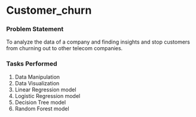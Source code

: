 # Customer_churn

### Problem Statement
To analyze the data of a company and finding insights and stop customers from churning out to other telecom companies.

### Tasks Performed
1. Data Manipulation
2. Data Visualization
3. Linear Regression model
4. Logistic Regression model
5. Decision Tree model
6. Random Forest model
